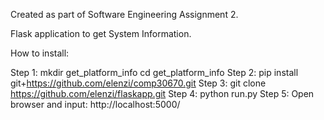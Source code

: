Created as part of Software Engineering Assignment 2.

Flask application to get System Information.

How to install:

Step 1: 	mkdir get_platform_info cd get_platform_info
Step 2: 	pip install git+https://github.com/elenzi/comp30670.git
Step 3: 	git clone https://github.com/elenzi/flaskapp.git
Step 4: 	python run.py
Step 5: Open browser and input: http://localhost:5000/
